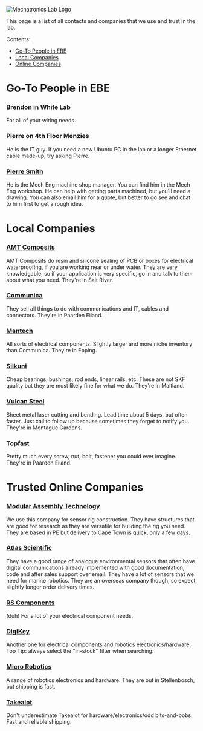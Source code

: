 ![Mechatronics Lab Logo](http://www.mechatronics.uct.ac.za/sites/default/files/mechatronics_logo_color_0.png)

This page is a list of all contacts and companies that we use and trust in the lab.

Contents:
- [Go-To People in EBE](#in_EBE)
- [Local Companies](#Local)
- [Online Companies](#Online)

# Go-To People in EBE <a name="in_EBE"/>
### Brendon in White Lab
For all of your wiring needs.

### Pierre on 4th Floor Menzies
He is the IT guy. If you need a new Ubuntu PC in the lab or a longer Ethernet cable made-up, try asking Pierre.

### [Pierre Smith](https://ebe.uct.ac.za/department-mechanical-engineering/contacts/pierre-smith)
He is the Mech Eng machine shop manager. You can find him in the Mech Eng workshop. He can help with getting parts machined, but you'll need a drawing. You can also email him for a quote, but better to go see and chat to him first to get a rough idea.

# Local Companies <a name="Local"/>
### [AMT Composits](https://www.amtcomposites.co.za)
AMT Composits do resin and silicone sealing of PCB or boxes for electrical waterproofing, if you are working near or under water. They are very knowledgable, so if your application is very specific, go in and talk to them about what you need. They're in Salt River.

### [Communica](https://www.communica.co.za)
They sell all things to do with communications and IT, cables and connectors. They're in Paarden Eiland.

### [Mantech](https://www.mantech.co.za)
All sorts of electrical components. Slightly larger and more niche inventory than Communica. They're in Epping.

### [Silkuni](http://www.silkuni.co.za)
Cheap bearings, bushings, rod ends, linear rails, etc. These are not SKF quality but they are most likely fine for what we do. They're in Maitland.

### [Vulcan Steel](http://www.vulcansteel.co.za)
Sheet metal laser cutting and bending. Lead time about 5 days, but often faster. Just call to follow up because sometimes they forget to notify you. They're in Montague Gardens.

### [Topfast](https://topfast.co.za)
Pretty much every screw, nut, bolt, fastener you could ever imagine. They're in Paarden Eiland.

# Trusted Online Companies <a name="Online"/>
### [Modular Assembly Technology](https://moduasm.co.za/)
We use this company for sensor rig construction. They have structures that are good for research as they are versatile for building the rig you need. They are based in PE but delivery to Cape Town is quick, only a few days. 

### [Atlas Scientific](https://atlas-scientific.com/)
They have a good range of analogue environmental sensors that often have digital communications already implemented with good documentation, code and after sales support over email. They have a lot of sensors that we need for marine robotics. They are an overseas company though, so expect slightly longer order delivery times.

### [RS Components](https://za.rs-online.com)
(duh) For a lot of your electrical component needs.

### [DigiKey](https://www.digikey.co.za/en)
Another one for electrical components and robotics electronics/hardware. Top Tip: always select the "in-stock" filter when searching.

### [Micro Robotics](https://www.robotics.org.za)
A range of robotics electronics and hardware. They are out in Stellenbosch, but shipping is fast.

### [Takealot](https://www.takealot.com/)
Don't underestimate Takealot for hardware/electronics/odd bits-and-bobs. Fast and reliable shipping.

